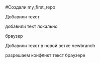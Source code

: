#Создали my_first_repo


Добавили текст 



добавили тект локально


браузер


Добавили текст в новой ветке newbranch 


разрешаем конфликт текст браузере

